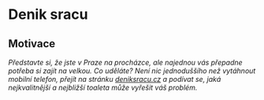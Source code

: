 # Denik sracu

## Motivace

*Představte si, že jste v Praze na procházce, ale najednou vás přepadne potřeba si zajít na velkou. Co uděláte? Není nic jednoduššího než vytáhnout mobilní telefon, přejít na stránku [deniksracu.cz](https://deniksracu.cz) a podívat se, jaká nejkvalitnější a nejbližší toaleta může vyřešit váš problém.*



